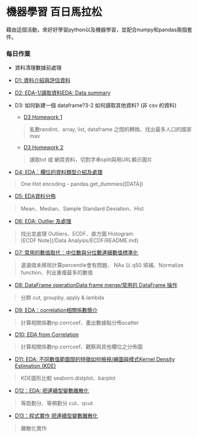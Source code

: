 # 機器學習 百日馬拉松
藉由這個活動，來好好學習python以及機器學習，並配合numpy和pandas兩個套件。

### 每日作業
- 資料清理數據前處理
 - [D1: 資料介紹與評估資料](Day_001_HW.ipynb)
 - [D2: EDA-1/讀取資料EDA: Data summary](Day_002_HW.ipynb)
 - D3: 如何新建一個 dataframe?3-2 如何讀取其他資料? (非 csv 的資料)
    - [D3 Homework 1](Day_003-1_HW.ipynb)
    > 亂數randint、array, list, dataframe 之間的轉換、找出最多人口的國家max

    - [D3 Homework 2](Day_003-2_HW.ipynb)
    > 讀取txt 或 網頁資料，切割字串split與用URL顯示圖片

 - [D4: EDA：欄位的資料類型介紹及處理](Day_004_HW.ipynb)
  > One Hot encoding - pandas.get_dummies([DATA])

 - [D5: EDA資料分佈](Day_005_HW.ipynb)
  > Mean、Median、Sample Standard Deviation、Hist

 - [D6: EDA: Outlier 及處理](Day_006_HW.ipynb)
  > 找出並處理 Outliers、ECDF、直方圖 Histogram
    <br> [ECDF Note](/Data Analysis/ECDF/README.md)

 - [D7: 常用的數值取代：中位數與分位數連續數值標準化](Day_007_HW.ipynb)
  > 遺漏值未移除計算percentile會有問題、 NAs 以 q50 填補、Normalize function、列出重複最多的數值

 - [D8: DataFrame operationData frame merge/常用的 DataFrame 操作](Day_008_HW.ipynb)
  > 分群 cut, groupby, apply & lambda

 - [D9: EDA：correlation相關係數簡介](Day_009_HW.ipynb)
  > 計算相關係數np.corrcoef、畫出數據點分佈scatter

 - [D10: EDA from Correlation](Day_010_HW.ipynb)
  > 計算相關係數np.corrcoef、觀察與其他欄位之分佈圖

 - [D11: EDA: 不同數值範圍間的特徵如何檢視/繪圖與樣式Kernel Density Estimation (KDE)](Day_011_HW.ipynb)
  > KDE圖形比較 seaborn.distplot、barplot

 - [D12：EDA: 把連續型變數離散化](Day_012_HW.ipynb)
  > 等距劃分、等頻劃分 cut、qcut

 - [D13：程式實作 把連續型變數離散化](Day_012_HW.ipynb)
  > 離散化實作
